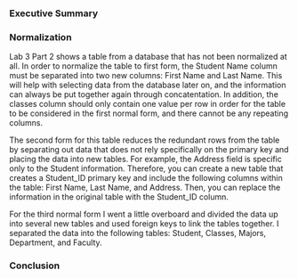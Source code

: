 ### Executive Summary


### Normalization
  Lab 3 Part 2 shows a table from a database that has not been normalized at all. In order to normalize the table to first form, the Student Name column must be separated into two new columns: First Name and Last Name. This will help with selecting data from the database later on, and the information can always be put together again through concatentation. In addition, the classes column should only contain one value per row in order for the table to be considered in the first normal form, and there cannot be any repeating columns.
  
  The second form for this table reduces the redundant rows from the table by separating out data that does not rely specifically on the primary key and placing the data into new tables. For example, the Address field is specific only to the Student information. Therefore, you can create a new table that creates a Student_ID primary key and include the following columns within the table: First Name, Last Name, and Address. Then, you can replace the information in the original table with the Student_ID column.
  
  For the third normal form I went a little overboard and divided the data up into several new tables and used foreign keys to link the tables together. I separated the data into the following tables: Student, Classes, Majors, Department, and Faculty. 

### Conclusion
